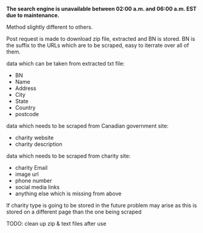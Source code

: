 **The search engine is unavailable between 02:00 a.m. and 06:00 a.m. EST due to maintenance.**

Method slightly different to others.

Post request is made to download zip file, extracted and BN is stored.
BN is the suffix to the URLs which are to be scraped, easy to iterrate over all of them.

data which can be taken from extracted txt file:

* BN
* Name
* Address
* City
* State
* Country
* postcode

data which needs to be scraped from Canadian government site:

* charity website
* charity description

data which needs to be scraped from charity site:

* charity Email
* image url
* phone number
* social media links
* anything else which is missing from above

If charity type is going to be stored in the future problem may arise as this is stored on a different page than the one being scraped

TODO: clean up zip & text files after use